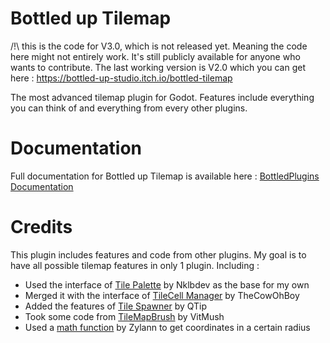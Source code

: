 # Bottled up Tilemap

/!\ this is the code for V3.0, which is not released yet. Meaning the code here might not entirely work. It's still publicly available for anyone who wants to contribute.
The last working version is V2.0 which you can get here : https://bottled-up-studio.itch.io/bottled-tilemap

The most advanced tilemap plugin for Godot. Features include everything you can think of and everything from every other plugins.


# Documentation

Full documentation for Bottled up Tilemap is available here : [BottledPlugins Documentation](https://docs.google.com/document/d/1y2aPsn72dOxQ-wBNGqLlQvrw9-SV_z12a1MradBglF4/edit)

# Credits

This plugin includes features and code from other plugins. My goal is to have all possible tilemap features in only 1 plugin.
Including : 
- Used the interface of [Tile Palette](https://github.com/nklbdev/godot-tile-palette) by Nklbdev as the base for my own
- Merged it with the interface of [TileCell Manager](https://github.com/TheCowOhBoy/TileCellManager-for-Godot) by TheCowOhBoy
- Added the features of [Tile Spawner](https://github.com/qtip/tile-spawner) by QTip
- Took some code from [TileMapBrush](https://github.com/VitMush/godot-addon-TileMapBrush) by VitMush
- Used a [math function](https://godotengine.org/qa/64496/how-to-get-a-random-tile-in-a-radious) by Zylann to get coordinates in a certain radius
